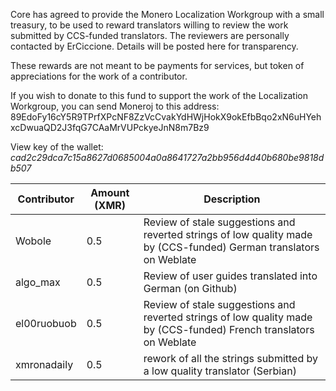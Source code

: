 Core has agreed to provide the Monero Localization Workgroup with a small treasury, to be used to reward translators willing to review the work submitted by CCS-funded translators. The reviewers are personally contacted by ErCiccione. Details will be posted here for transparency.

These rewards are not meant to be payments for services, but token of appreciations for the work of a contributor.

If you wish to donate to this fund to support the work of the Localization Workgroup, you can send Moneroj to this address:  
89EdoFy16cY5R9TPrfXPcNF8ZzVcCvakYdHWjHokX9okEfbBqo2xN6uHYehxcDwuaQD2J3fqG7CAaMrVUPckyeJnN8m7Bz9

View key of the wallet: *cad2c29dca7c15a8627d0685004a0a8641727a2bb956d4d40b680be9818db507*

| Contributor  | Amount (XMR)  | Description |
|---|---|---|
| Wobole | 0.5 | Review of stale suggestions and reverted strings of low quality made by (CCS-funded) German translators on Weblate  |
| algo_max | 0.5 | Review of user guides translated into German (on Github) |
| el00ruobuob | 0.5 | Review of stale suggestions and reverted strings of low quality made by (CCS-funded) French translators on Weblate |
| xmronadaily| 0.5 | rework of all the strings submitted by a low quality translator (Serbian) |
